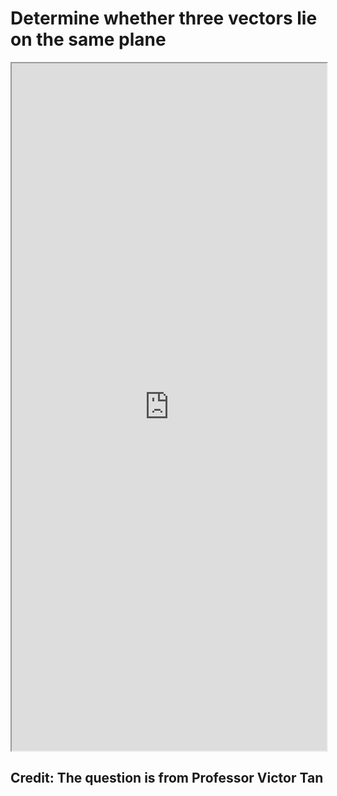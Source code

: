 # Determine whether three vectors lie on the same plane


<!--more-->
<iframe src="https://linn-guo.github.io/pdf/Whether_3VectorsInOnePlane.pdf" height="1100px" width="100%"></iframe>




## Credit: The question is from Professor Victor Tan

